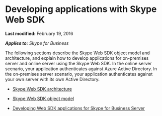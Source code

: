 
# Developing applications with Skype Web SDK

 **Last modified:** February 19, 2016

 _**Applies to:** Skype for Business_

The following sections describe the Skype Web SDK object model and architecture, and explain how to develop applications for on-premises server and online server using the Skype Web SDK. In the online server scenario, your application authenticates against Azure Active Directory. In the on-premises server scenario, your application authenticates against your own server with its own Active Directory.


- [Skype Web SDK architecture]( /Architecture.md)
    
- [Skype Web SDK object model]( /ObjectModel.md)
    
- [Developing Web SDK applications for Skype for Business Server]( /DevelopForSkypeforBusiness.md)
    
